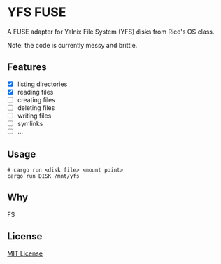 # YFS FUSE

A FUSE adapter for Yalnix File System (YFS) disks from Rice's OS class.

Note: the code is currently messy and brittle.

## Features

- [x] listing directories
- [x] reading files
- [ ] creating files
- [ ] deleting files
- [ ] writing files
- [ ] symlinks
- [ ] …

## Usage

```
# cargo run <disk file> <mount point>
cargo run DISK /mnt/yfs
```

## Why

FS

## License

[MIT License](./LICENSE)
